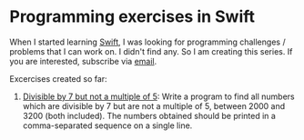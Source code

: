 # Programming exercises in Swift

When I started learning [Swift][1], I was looking for programming challenges / problems that I can work on. I didn't find any. So I am creating this series. If you are interested, subscribe via [email](http://eepurl.com/Lu3cr).

Excercises created so far:

1. [Divisible by 7 but not a multiple of 5][2]: Write a program to find all numbers which are divisible by 7 but are not a multiple of 5, between 2000 and 3200 (both included). The numbers obtained should be printed in a comma-separated sequence on a single line.


[1]: https://developer.apple.com/swift/
[2]: http://tech.jjude.com/swift-challenge-001